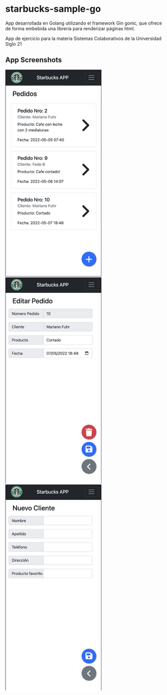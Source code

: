 # starbucks-sample-go

App desarrollada en Golang utilizando el framework Gin gonic, que ofrece de forma embebida una librería para renderizar páginas html.

App de ejercicio para la materia Sistemas Colaborativos de la Universidad Siglo 21

## App Screenshots

<div>
<img src="doc-assets/pedidos.png" alt="Pedidos" title="Pedidos" width="300" /> 
<img src="doc-assets/editar_pedido.png" alt="Pedidos" title="Pedidos" width="300" /> 
<img src="doc-assets/nuevo_cliente.png" alt="Pedidos" title="Pedidos" width="300" />
</div>

